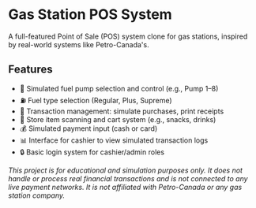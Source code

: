# Gas Station POS System

A full-featured Point of Sale (POS) system clone for gas stations, inspired by real-world systems like Petro-Canada's.
## Features
- 🚗 Simulated fuel pump selection and control (e.g., Pump 1–8)
- ⛽ Fuel type selection (Regular, Plus, Supreme)
- 🧾 Transaction management: simulate purchases, print receipts
- 🛒 Store item scanning and cart system (e.g., snacks, drinks)
- 💰 Simulated payment input (cash or card)
- 📊 Interface for cashier to view simulated transaction logs
- 🔒 Basic login system for cashier/admin roles

*This project is for educational and simulation purposes only. It does not handle or process real financial transactions and is not connected to any live payment networks. It is not affiliated with Petro-Canada or any gas station company.*
